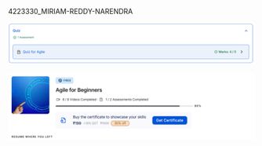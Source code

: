 4223330_MIRIAM-REDDY-NARENDRA


![SDLC Certificate](https://raw.githubusercontent.com/Narendra-127/4223330_MIRIAM-REDDY-NARENDRA/main/SDLC/AGILE(MARKS).png)

![SDLC Certificate](https://raw.githubusercontent.com/Narendra-127/4223330_MIRIAM-REDDY-NARENDRA/main/SDLC/AGILE(PERCENTAGE).png)
